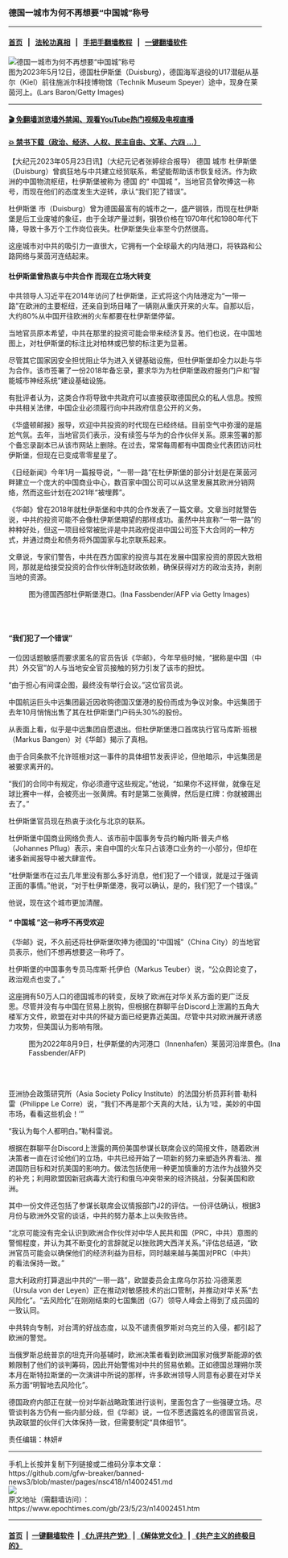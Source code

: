 ### 德国一城市为何不再想要“中国城”称号
------------------------

#### [首页](https://github.com/gfw-breaker/banned-news3/blob/master/README.md) &nbsp;&nbsp;|&nbsp;&nbsp; [法轮功真相](https://github.com/begood0513/basic/blob/master/README.md)  &nbsp;&nbsp;|&nbsp;&nbsp; [手把手翻墙教程](https://github.com/gfw-breaker/guides/wiki)  &nbsp;&nbsp;|&nbsp;&nbsp; [一键翻墙软件](https://github.com/gfw-breaker/nogfw/blob/master/README.md)  



<div><img alt="德国一城市为何不再想要“中国城”称号" class="attachment-djy_600_400 size-djy_600_400 wp-post-image" src="https://i.epochtimes.com/assets/uploads/2023/05/id13997378-GettyImages-1489454976-600x400.jpg"/>
<div class="caption">
 图为2023年5月12日，德国杜伊斯堡（Duisburg），德国海军退役的U17潜艇从基尔（Kiel）前往施派尔科技博物馆（Technik Museum Speyer）途中，现身在莱茵河上。(Lars Baron/Getty Images)
</div></div><hr/>

#### [ 🎬  免翻墙浏览墙外禁闻、观看YouTube热门视频及电视直播](https://github.com/gfw-breaker/HelloWorld)

#### [ 💥  禁书下载（政治、经济、人权、民主自由、文革、六四 ...）](https://github.com/gfw-breaker/books/blob/master/README.md)

<div><p>
 【大纪元2023年05月23日讯】（大纪元记者张婷综合报导）
 <ok href="https://www.epochtimes.com/gb/tag/%E5%BE%B7%E5%9B%BD.html">
  德国
 </ok>
 城市
 <ok href="https://www.epochtimes.com/gb/tag/%E6%9D%9C%E4%BC%8A%E6%96%AF%E5%A0%A1.html">
  杜伊斯堡
 </ok>
 （Duisburg）曾疯狂地与中共建立经贸联系，希望能帮助该市恢复经济。作为欧洲的中国物流枢纽，杜伊斯堡被称为
 <ok href="https://www.epochtimes.com/gb/tag/%E5%BE%B7%E5%9B%BD.html">
  德国
 </ok>
 的“
 <ok href="https://www.epochtimes.com/gb/tag/%E4%B8%AD%E5%9B%BD%E5%9F%8E.html">
  中国城
 </ok>
 ”，当地官员曾吹捧这一称号，而现在他们的态度发生大逆转，承认“我们犯了错误”。
</p>
<p>
 <ok href="https://www.epochtimes.com/gb/tag/%E6%9D%9C%E4%BC%8A%E6%96%AF%E5%A0%A1.html">
  杜伊斯堡
 </ok>
 市（Duisburg）曾为德国最富有的城市之一，盛产钢铁，而现在杜伊斯堡是后工业废墟的象征，由于全球产量过剩，钢铁价格在1970年代和1980年代下降，导致十多万个工作岗位丧失。杜伊斯堡失业率至今仍然很高。
</p>
<p>
 这座城市对中共的吸引力一直很大，它拥有一个全球最大的内陆港口，将铁路和公路网络与莱茵河连结起来。
</p>
<h4>
 杜伊斯堡曾热衷与中共合作 而现在立场大转变
</h4>
<p>
 中共领导人习近平在2014年访问了杜伊斯堡，正式将这个内陆港定为“一带一路”在欧洲的主要枢纽，还亲自到场目睹了一辆刚从重庆开来的火车。自那以后，大约80%从中国开往欧洲的火车都要在杜伊斯堡停留。
</p>
<p>
 当地官员原本希望，中共在那里的投资可能会带来经济复苏。他们也说，在中国地图上，对杜伊斯堡的标注比对柏林或巴黎的标注更为显著。
</p>
<p>
 尽管其它国家因安全担忧阻止华为进入关键基础设施，但杜伊斯堡却全力以赴与华为合作。该市签署了一份2018年备忘录，要求华为为杜伊斯堡政府服务门户和“智能城市神经系统”建设基础设施。
</p>
<p>
 有批评者认为，这类合作将导致中共政府可以直接获取德国民众的私人信息。按照中共相关法律，中国企业必须履行向中共政府信息公开的义务。
</p>
<p>
 《华盛顿邮报》报导，欢迎中共投资的时代现在已经终结。目前空气中弥漫的是尴尬气氛。去年，当地官员们表示，没有续签与华为的合作伙伴关系。原来签署的那个备忘录副本已从该市网站上删除。在过去，常常每周都有中国商业代表团访问杜伊斯堡，但现在已变成零零星星了。
</p>
<p>
 《日经新闻》今年1月一篇报导说，“一带一路”在杜伊斯堡的部分计划是在莱茵河畔建立一个庞大的中国商业中心，数百家中国公司可以从这里发展其欧洲分销网络，然而这些计划在2021年“被埋葬”。
</p>
<p>
 《华邮》曾在2018年就杜伊斯堡和中共的合作发表了一篇文章。文章当时就警告说，中共的投资可能不会像杜伊斯堡期望的那样成功。虽然中共宣称“一带一路”的种种好处，但这一项目经常被批评是中共政府促进中国公司签下大合同的一种方式，并通过商业和债务将外国国家与北京联系起来。
</p>
<p>
 文章说，专家们警告，中共在西方国家的投资与其在发展中国家投资的原因大致相同，那就是给接受投资的合作伙伴制造财政依赖，确保获得对方的政治支持，剥削当地的资源。
</p>
<figure aria-describedby="caption-attachment-13770081" class="wp-caption aligncenter" id="attachment_13770081" style="width: 600px">
 <ok href="https://i.epochtimes.com/assets/uploads/2022/06/id13770081-GettyImages-1212200935.jpg" target="_blank">
  <img alt="" class="size-large wp-image-13770081" src="https://i.epochtimes.com/assets/uploads/2022/06/id13770081-GettyImages-1212200935-600x396.jpg"/>
 </ok>
 <br/><figcaption class="wp-caption-text" id="caption-attachment-13770081">
  图为德国西部杜伊斯堡港口。(Ina Fassbender/AFP via Getty Images)
 </figcaption><br/>
</figure><br/>
<h4>
 “我们犯了一个错误”
</h4>
<p>
 一位因话题敏感而要求匿名的官员告诉《华邮》，今年早些时候，“据称是中国（中共）外交官”的人与当地安全官员接触的努力引发了该市的担忧。
</p>
<p>
 “由于担心有间谍企图，最终没有举行会议。”这位官员说。
</p>
<p>
 中国航运巨头中远集团最近因收购德国汉堡港的股份而成为争议对象。中远集团于去年10月悄悄出售了其在杜伊斯堡门户码头30%的股份。
</p>
<p>
 从表面上看，似乎是中远集团自愿退出。但杜伊斯堡港口首席执行官马库斯‧班根（Markus Bangen）对《华邮》揭示了真相。
</p>
<p>
 由于合同条款不允许班根对这一事件的具体细节发表评论，但他暗示，中远集团是被要求离开的。
</p>
<p>
 “我们的合同中有规定，你必须遵守这些规定。”他说，“如果你不这样做，就像在足球比赛中一样，会被亮出一张黄牌。有时是第二张黄牌，然后是红牌：你就被踢出去了。”
</p>
<p>
 杜伊斯堡官员现在热衷于淡化与北京的联系。
</p>
<p>
 杜伊斯堡中国商业网络负责人、该市前中国事务专员约翰内斯‧普夫卢格（Johannes Pflug）表示，来自中国的火车只占该港口业务的一小部分，但却在诸多新闻报导中被大肆宣传。
</p>
<p>
 “杜伊斯堡市在过去几年里没有那么多好消息，他们犯了一个错误，就是过于强调正面的事情。”他说，“对于杜伊斯堡港，我可以确认，是的，我们犯了一个错误。”
</p>
<p>
 他说，现在这个城市更加清醒。
</p>
<h4>
 “
 <ok href="https://www.epochtimes.com/gb/tag/%E4%B8%AD%E5%9B%BD%E5%9F%8E.html">
  中国城
 </ok>
 ”这一称呼不再受欢迎
</h4>
<p>
 《华邮》说，不久前还将杜伊斯堡吹捧为德国的“中国城”（China City）的当地官员表示，他们不想再想要这一称呼了。
</p>
<p>
 杜伊斯堡的中国事务专员马库斯‧托伊伯（Markus Teuber）说，“公众舆论变了，政治观点也变了。”
</p>
<p>
 这座拥有50万人口的德国城市的转变，反映了欧洲在对华关系方面的更广泛反思。尽管并没有与中国在贸易上脱钩，但根据在群聊平台Discord上泄漏的五角大楼军方文件，欧盟在对中共的怀疑方面已经更靠近美国。尽管中共对欧洲展开诱惑力攻势，但美国认为影响有限。
</p>
<figure aria-describedby="caption-attachment-13914835" class="wp-caption aligncenter" id="attachment_13914835" style="width: 600px">
 <ok href="https://i.epochtimes.com/assets/uploads/2023/01/id13914835-000_32GA2CM.jpg" target="_blank">
  <img alt="" class="size-large wp-image-13914835" src="https://i.epochtimes.com/assets/uploads/2023/01/id13914835-000_32GA2CM-600x400.jpg"/>
 </ok>
 <br/><figcaption class="wp-caption-text" id="caption-attachment-13914835">
  图为2022年8月9日，杜伊斯堡的内河港口（Innenhafen）莱茵河沿岸景色。(Ina Fassbender/AFP)
 </figcaption><br/>
</figure><br/>
<p>
 亚洲协会政策研究所（Asia Society Policy Institute）的法国分析员菲利普‧勒科雷（Philippe Le Corre）说，“我们不再是那个天真的大陆，认为‘哇，美妙的中国市场，看看这些机会！’”
</p>
<p>
 “我认为每个人都明白。”勒科雷说。
</p>
<p>
 根据在群聊平台Discord上泄露的两份美国参谋长联席会议的简报文件，随着欧洲决策者一直在讨论他们的立场，中共已经开始了一项新的努力来塑造外界看法、推进国防目标和对抗美国的影响力。做法包括使用一种更加慎重的方法作为战狼外交的补充；利用欧盟因新冠病毒大流行和俄乌冲突带来的经济挑战，分裂美国和欧洲。
</p>
<p>
 其中一份文件还包括了参谋长联席会议情报部门J2的评估。一份评估确认，根据3月份与欧洲外交官的谈话，中共的努力基本上以失败告终。
</p>
<p>
 “北京可能没有完全认识到欧洲合作伙伴对中华人民共和国（PRC，中共）意图的警惕程度，并认为其不断变化的言辞就足以挫败跨大西洋关系。”评估总结道，“欧洲官员可能会以确保他们的经济利益为目标，同时越来越与美国对PRC（中共）的看法保持一致。”
</p>
<p>
 意大利政府打算退出中共的“一带一路”，欧盟委员会主席乌尔苏拉‧冯德莱恩（Ursula von der Leyen）正在推动对敏感技术的出口管制，并推动对华关系“去风险化”。“去风险化”在刚刚结束的七国集团（G7）领导人峰会上得到了成员国的一致认同。
</p>
<p>
 中共转向专制，对台湾的好战态度，以及不谴责俄罗斯对乌克兰的入侵，都引起了欧洲的警觉。
</p>
<p>
 当俄罗斯总统普京的坦克开向基辅时，欧洲决策者看到欧洲国家对俄罗斯能源的依赖限制了他们的谈判筹码，因此开始警惕对中共的贸易依赖。正如德国总理朔尔茨本月在斯特拉斯堡的一次演讲中所说的那样，许多欧洲领导人同意有必要在对华关系方面“明智地去风险化”。
</p>
<p>
 德国政府内部正在就一份对华新战略政策进行谈判，里面包含了一些强硬立场。尽管谈判各方仍有一些内部分歧，但《华邮》说，一位不愿透露姓名的德国官员说，执政联盟的伙伴们大体保持一致，但需要制定“具体细节”。
</p>
<p>
 责任编辑：林妍#
</p>
</div>
<hr/>
手机上长按并复制下列链接或二维码分享本文章：<br/>
https://github.com/gfw-breaker/banned-news3/blob/master/pages/nsc418/n14002451.md <br/>
<a href='https://github.com/gfw-breaker/banned-news3/blob/master/pages/nsc418/n14002451.md'><img src='https://github.com/gfw-breaker/banned-news3/blob/master/pages/nsc418/n14002451.md.png'/></a> <br/>
原文地址（需翻墙访问）：https://www.epochtimes.com/gb/23/5/23/n14002451.htm


------------------------
#### [首页](https://github.com/gfw-breaker/banned-news3/blob/master/README.md) &nbsp;|&nbsp; [一键翻墙软件](https://github.com/gfw-breaker/nogfw/blob/master/README.md) &nbsp;| [《九评共产党》](https://github.com/gfw-breaker/9ping.md/blob/master/README.md#九评之一评共产党是什么) | [《解体党文化》](https://github.com/gfw-breaker/jtdwh.md/blob/master/README.md) | [《共产主义的终极目的》](https://github.com/gfw-breaker/gczydzjmd.md/blob/master/README.md)


<img src='http://gfw-breaker.win/banned-news3/pages/nsc418/n14002451.md' width='0px' height='0px'/>